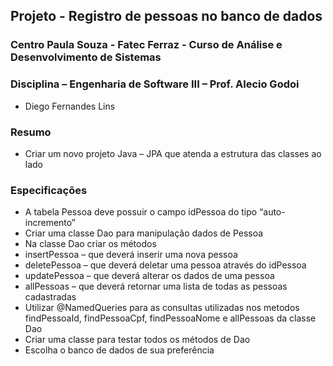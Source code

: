## Projeto - Registro de pessoas no banco de dados
### Centro Paula Souza - Fatec Ferraz - Curso de Análise e Desenvolvimento de Sistemas
### Disciplina – Engenharia de Software III – Prof. Alecio Godoi

- Diego Fernandes Lins

### Resumo
- Criar um novo projeto Java – JPA que atenda a estrutura das classes ao lado
### Especificações
 - A tabela Pessoa deve possuir o campo idPessoa do tipo “auto-incremento”
- Criar uma classe Dao para manipulação dados de Pessoa
- Na classe Dao criar os métodos
- insertPessoa – que deverá inserir uma nova pessoa
- deletePessoa – que deverá deletar uma pessoa através do idPessoa
- updatePessoa – que deverá alterar os dados de uma pessoa
- allPessoas – que deverá retornar uma lista de todas as pessoas cadastradas
- Utilizar @NamedQueries para as consultas utilizadas nos metodos findPessoaId, findPessoaCpf, findPessoaNome e allPessoas da classe Dao
- Criar uma classe para testar todos os métodos de Dao
- Escolha o banco de dados de sua preferência



